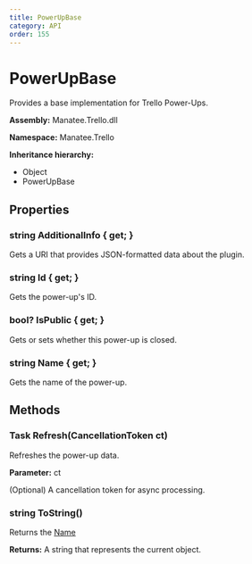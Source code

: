 ```yaml
---
title: PowerUpBase
category: API
order: 155
---
```


# PowerUpBase

Provides a base implementation for Trello Power-Ups.

**Assembly:** Manatee.Trello.dll

**Namespace:** Manatee.Trello

**Inheritance hierarchy:**

- Object
- PowerUpBase

## Properties

### string AdditionalInfo { get; }

Gets a URI that provides JSON-formatted data about the plugin.

### string Id { get; }

Gets the power-up&#39;s ID.

### bool? IsPublic { get; }

Gets or sets whether this power-up is closed.

### string Name { get; }

Gets the name of the power-up.

## Methods

### Task Refresh(CancellationToken ct)

Refreshes the power-up data.

**Parameter:** ct

(Optional) A cancellation token for async processing.

### string ToString()

Returns the [Name](PowerUpBase#string-name--get-)

**Returns:** A string that represents the current object.

